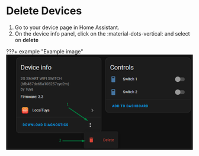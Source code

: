# Delete Devices

1. Go to your device page in Home Assistant.
2. On the device info panel, click on the :material-dots-vertical: and select on __delete__

???+ example "Example image"
    ![](../images/delete_device.png)
